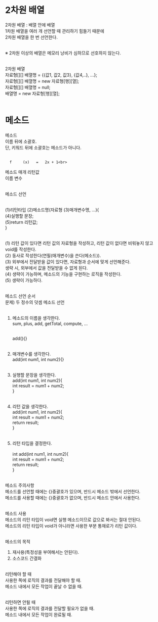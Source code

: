 # 2차원 배열
  
2차원 배열 : 배열 안에 배열<br>
   1차원 배열을 여러 개 선언할 때 관리하기 힘들기 때문에<br>
   2차원 배열을 한 번 선언한다.<br><br>

   ※ 2차원 이상의 배열은 메모리 낭비가 심하므로 선호하지 않는다.<br><br>

2차원 배열<br>
   자료형[][] 배열명 = {{값1, 값2, 값3}, {값4,..}, ...};<br>
   자료형[][] 배열명 = new 자료형[행][열];<br>
   자료형[][] 배열명 = null;<br>
   배열명 = new 자료형[행][열];<br><br>
   
# 메소드<br>
메소드<br>
   이름 뒤에 소괄호.<br>
   단, 키워드 뒤에 소괄호는 메소드가 아니다.<br><br>

      f   	(x)   =   2x + 1<br>
   메소드   매개      리턴값<br>
   이름     변수<br><br>

메소드 선언<br><br>

   (1)리턴타입 (2)메소드명(자료형 (3)매개변수명, ...){<br>
      (4)실행할 문장;<br>
      (5)return 리턴값;<br>
   }<br><br>


   (1) 리턴 값이 있다면 리턴 값의 자료형을 작성하고, 리턴 값이 없다면 비워놓지 않고 void를 작성한다.<br>
   (2) 동사로 작성한다(연필(매개변수)을 쓴다(메소드)).<br>
   (3) 외부에서 전달받을 값이 있다면, 자료형과 순서에 맞게 선언해준다.<br>
       생략 시, 외부에서 값을 전달받을 수 없게 된다.<br>
   (4) 생략이 가능하며, 메소드의 기능을 구현하는 로직을 작성한다.<br>
   (5) 생략이 가능하다.<br><br>

메소드 선언 순서<br>
   문제) 두 정수의 덧셈 메소드 선언<br><br>

   1. 메소드의 이름을 생각한다.<br>
      sum, plus, add, getTotal, compute, ...<br><br>

      add(){}<br><br>

   2. 매개변수를 생각한다.<br>
      add(int num1, int num2){}<br><br>

   3. 실행할 문장을 생각한다.<br>
      add(int num1, int num2){<br>
         int result = num1 + num2;<br>
      }<br><br>

   4. 리턴 값을 생각한다.<br>
      add(int num1, int num2){<br>
         int result = num1 + num2;<br>
         return result;<br>
      }<br><br>

   5. 리턴 타입을 결정한다.<br>   
      int add(int num1, int num2){<br>
         int result = num1 + num2;<br>
         return result;<br>
      }<br><br>

메소드 주의사항<br>
   메소드를 선언할 때에는 {}중괄호가 있으며, 반드시 메소드 밖에서 선언한다.<br>
   메소드를 사용할 때에는 {}중괄호가 없으며, 반드시 메소드 안에서 사용한다.<br><br>

메소드 사용<br>
   메소드의 리턴 타입이 void면 실행 메소드이므로 값으로 봐서는 절대 안된다.<br>
   메소드의 리턴 타입이 void가 아니라면 사용한 부분 통채로가 리턴 값이다.<br><br>

메소드의 목적<br>
   1. 재사용(특정성을 부여해서는 안된다).<br>
   2. 소스코드 간결화<br><br>
   
리턴해야 할 때<br>
   사용한 쪽에 로직의 결과를 전달해야 할 때.<br>
   메소드 내에서 모든 작업이 끝날 수 없을 때.<br><br>

리턴하면 안될 때<br>
   사용한 쪽에 로직의 결과를 전달할 필요가 없을 때.<br>
   메소드 내에서 모든 작업이 완료될 때.<br><br>
